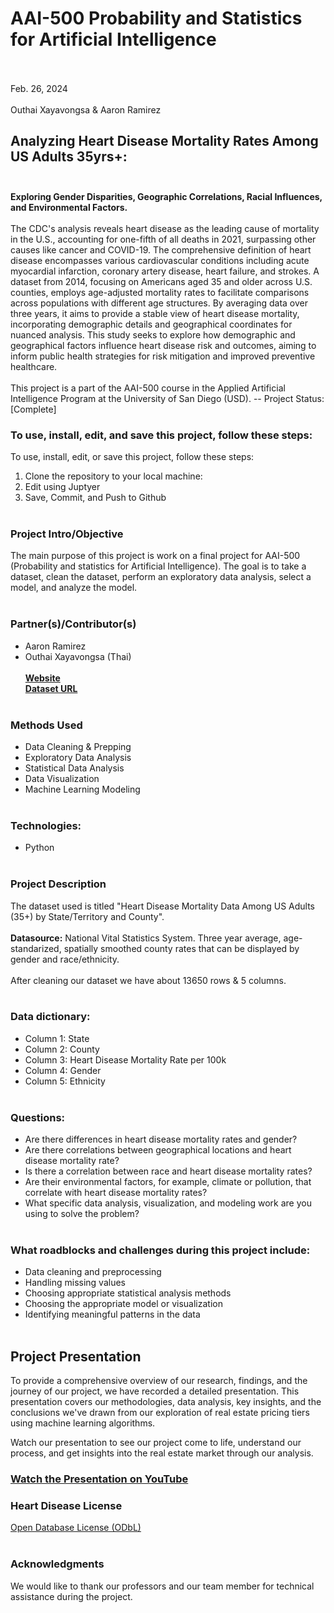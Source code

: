 # AAI-500 Probability and Statistics for Artificial Intelligence<br><br>
Feb. 26, 2024<br><br>
Outhai Xayavongsa & Aaron Ramirez

## Analyzing Heart Disease Mortality Rates Among US Adults 35yrs+:<br><br>
**Exploring Gender Disparities, Geographic Correlations, Racial Influences, 
and Environmental Factors.**<br>
<br>The CDC's analysis reveals heart disease as the leading cause of mortality in the U.S., accounting for one-fifth of all deaths in 2021, surpassing other causes like cancer and COVID-19. The comprehensive definition of heart disease encompasses various cardiovascular conditions including acute myocardial infarction, coronary artery disease, heart failure, and strokes. A dataset from 2014, focusing on Americans aged 35 and older across U.S. counties, employs age-adjusted mortality rates to facilitate comparisons across populations with different age structures. By averaging data over three years, it aims to provide a stable view of heart disease mortality, incorporating demographic details and geographical coordinates for nuanced analysis. This study seeks to explore how demographic and geographical factors influence heart disease risk and outcomes, aiming to inform public health strategies for risk mitigation and improved preventive healthcare.<br><br>
This project is a part of the AAI-500 course in the Applied Artificial Intelligence Program at the University of San Diego (USD). 
-- Project Status: [Complete]<br>
### To use, install, edit, and save this project, follow these steps:<br>
To use, install, edit, or save this project, follow these steps:<br>
1. Clone the repository to your local machine:<br>
2. Edit using Juptyer<br>
3. Save, Commit, and Push to Github<br><br>
### Project Intro/Objective <br>
The main purpose of this project is work on a final project for AAI-500 (Probability and statistics for Artificial Intelligence). The goal is to take a dataset, clean the dataset, perform an exploratory data analysis, select a model, and analyze the model. <br><br>
### Partner(s)/Contributor(s)<br>
* Aaron Ramirez<br>
* Outhai Xayavongsa (Thai)<br><br>
**[Website](https://catalog.data.gov/dataset/heart-disease-mortality-data-among-us-adults-35-by-state-territory-and-county)<br>
[Dataset URL](https://data.cdc.gov/api/views/i2vk-mgdh/rows.csv?accessType=DOWNLOAD) <br><br>**
### Methods Used<br>
* Data Cleaning & Prepping<br>
* Exploratory Data Analysis<br>
* Statistical Data Analysis<br>
* Data Visualization<br>
* Machine Learning Modeling
<br><br>
### Technologies:<br>
* Python<br><br>
### Project Description<br>
The dataset used is titled "Heart Disease Mortality Data Among US Adults (35+) by State/Territory and County". <br><br>
**Datasource:** National Vital Statistics System. Three year average, age-standarized, spatially smoothed county rates that can be displayed by gender and race/ethnicity. <br><br>
After cleaning our dataset we have about 13650 rows & 5 columns. <br><br>
### Data dictionary:  
* Column 1: State<br>
* Column 2: County<br>
* Column 3: Heart Disease Mortality Rate per 100k<br>
* Column 4: Gender<br>
* Column 5: Ethnicity<br><br>
### Questions:<br>
* Are there differences in heart disease mortality rates and gender?<br>
* Are there correlations between geographical locations and heart disease mortality rate?<br>
* Is there a correlation between race and heart disease mortality rates?<br>
* Are their environmental factors, for example, climate or pollution, that correlate with heart disease mortality rates?<br>
* What specific data analysis, visualization, and modeling work are you using to solve the problem? <br><br>
### What roadblocks and challenges during this project include:<br>
* Data cleaning and preprocessing<br>
* Handling missing values<br>
* Choosing appropriate statistical analysis methods<br>
* Choosing the appropriate model or visualization<br>
* Identifying meaningful patterns in the data<br><br>

## Project Presentation
To provide a comprehensive overview of our research, findings, and the journey of our project, we have recorded a detailed presentation. This presentation covers our methodologies, data analysis, key insights, and the conclusions we've drawn from our exploration of real estate pricing tiers using machine learning algorithms.

Watch our presentation to see our project come to life, understand our process, and get insights into the real estate market through our analysis.

### [Watch the Presentation on YouTube](https://youtu.be/60hwrqdN15Y?t=2)<br>

### Heart Disease License<br>
[Open Database License (ODbL)](http://opendatacommons.org/licenses/odbl/1.0/)<br><br>

### Acknowledgments<br>
We would like to thank our professors and our team member for technical assistance during the project.
